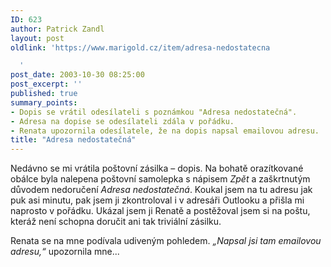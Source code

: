 ```yaml
---
ID: 623
author: Patrick Zandl
layout: post
oldlink: 'https://www.marigold.cz/item/adresa-nedostatecna

  '
post_date: 2003-10-30 08:25:00
post_excerpt: ''
published: true
summary_points:
- Dopis se vrátil odesílateli s poznámkou "Adresa nedostatečná".
- Adresa na dopise se odesílateli zdála v pořádku.
- Renata upozornila odesílatele, že na dopis napsal emailovou adresu.
title: "Adresa nedostatečná"
---
```


<p>
Nedávno se mi vrátila poštovní zásilka &#8211; dopis. Na bohatě orazítkované obálce byla nalepena poštovní samolepka s nápisem <EM>Zpět</EM> a zaškrtnutým důvodem nedoručení <EM>Adresa nedostatečná</EM>. Koukal jsem na tu adresu jak puk asi minutu, pak jsem ji zkontroloval i v adresáři Outlooku a přišla mi naprosto v pořádku. Ukázal jsem ji Renatě a postěžoval jsem si na poštu, kteráž není schopna doručit ani tak triviální zásilku. </p>

<p>
Renata se na mne podívala udiveným pohledem. <EM>&#8222;Napsal jsi tam emailovou adresu,&#8220;</EM> upozornila mne... </p>